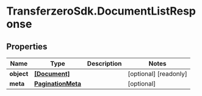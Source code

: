 # TransferzeroSdk.DocumentListResponse

## Properties

Name | Type | Description | Notes
------------ | ------------- | ------------- | -------------
**object** | [**[Document]**](Document.md) |  | [optional] [readonly] 
**meta** | [**PaginationMeta**](PaginationMeta.md) |  | [optional] 


